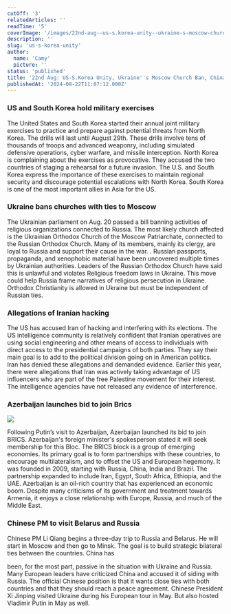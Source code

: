 ```yaml
---
cutOff: '3'
relatedArticles: ''
readTime: '5'
coverImage: '/images/22nd-aug--us-s.korea-unity--ukraine-s-moscow-church-ban--china-russia-talks--M5Nz.jpg'
description: ''
slug: 'us-s-korea-unity'
author:
  name: 'Camy'
  picture: ''
status: 'published'
title: '22nd Aug: US-S.Korea Unity, Ukraine''s Moscow Church Ban, China-Russia Talks'
publishedAt: '2024-08-22T11:07:12.000Z'
---
```


### US and South Korea hold military exercises

The United States and South Korea started their annual joint military exercises to practice and prepare against potential threats from North Korea. The drills will last until August 29th. These drills involve tens of thousands of troops and advanced weaponry, including simulated defensive operations, cyber warfare, and missile interception. North Korea is complaining about the exercises as provocative. They accused the two countries of staging a rehearsal for a future invasion. The U.S. and South Korea express the importance of these exercises to maintain regional security and discourage potential escalations with North Korea. South Korea is one of the most important allies in Asia for the US.

### Ukraine bans churches with ties to Moscow

The Ukrainian parliament on Aug. 20 passed a bill banning activities of religious organizations connected to Russia. The most likely church affected is the Ukrainian Orthodox Church of the Moscow Patriarchate, connected to the Russian Orthodox Church. Many of its members, mainly its clergy, are loyal to Russia and support their cause in the war. . Russian passports, propaganda, and xenophobic material have been uncovered multiple times by Ukrainian authorities. Leaders of the Russian Orthodox Church have said this is unlawful and violates Religious freedom laws in Ukraine. This move could help Russia frame narratives of religious persecution in Ukraine. Orthodox Christianity is allowed in Ukraine but must be independent of Russian ties.

### Allegations of Iranian hacking

The US has accused Iran of hacking and interfering with its elections. The US intelligence community is relatively confident that Iranian operatives are using social engineering and other means of access to individuals with direct access to the presidential campaigns of both parties. They say their main goal is to add to the political division going on in American politics. Iran has denied these allegations and demanded evidence. Earlier this year, there were allegations that Iran was actively taking advantage of US influencers who are part of the free Palestine movement for their interest. The intelligence agencies have not released any evidence of interference.

### Azerbaijan launches bid to join Brics

![](/images/22nd-aug--us-s.korea-unity--ukraine-s-moscow-church-ban--china-russia-talks--kyNz.jpg)

Following Putin’s visit to Azerbaijan, Azerbaijan launched its bid to join BRICS. Azerbaijan's foreign minister's spokesperson stated it will seek membership for this Bloc. The BRICS block is a group of emerging economies. Its primary goal is to form partnerships with these countries, to encourage multilateralism, and to offset the US and European hegemony. It was founded in 2009, starting with Russia, China, India and Brazil. The partnership expanded to include Iran, Egypt, South Africa, Ethiopia, and the UAE. Azerbaijan is an oil-rich country that has experienced an economic boom. Despite many criticisms of its government and treatment towards Armenia, it enjoys a close relationship with Europe, Russia, and much of the Middle East.

### Chinese PM to visit Belarus and Russia

Chinese PM Li Qiang begins a three-day trip to Russia and Belarus. He will start in Moscow and then go to Minsk. The goal is to build strategic bilateral ties between the countries. China has

been, for the most part, passive in the situation with Ukraine and Russia. Many European leaders have criticized China and accused it of siding with Russia. The official Chinese position is that it wants close ties with both countries and that they should reach a peace agreement. Chinese President Xi Jinping visited Ukraine during his European tour in May. But also hosted Vladimir Putin in May as well.